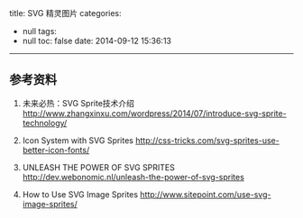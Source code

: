 title: SVG 精灵图片
categories:
  - null
tags:
  - null
toc: false
date: 2014-09-12 15:36:13
---



## 参考资料

1. 未来必热：SVG Sprite技术介绍
http://www.zhangxinxu.com/wordpress/2014/07/introduce-svg-sprite-technology/

2. Icon System with SVG Sprites
http://css-tricks.com/svg-sprites-use-better-icon-fonts/

3. UNLEASH THE POWER OF SVG SPRITES
http://dev.webonomic.nl/unleash-the-power-of-svg-sprites

4. How to Use SVG Image Sprites
http://www.sitepoint.com/use-svg-image-sprites/